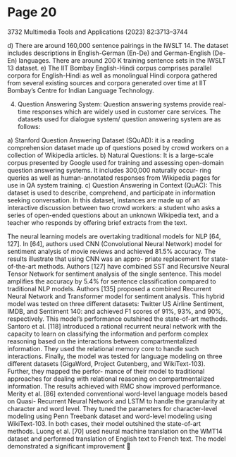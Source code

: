 # Page 20

3732                                            Multimedia Tools and Applications (2023) 82:3713–3744


d) There are around 160,000 sentence pairings in the IWSLT 14. The dataset includes
   descriptions in English-German (En-De) and German-English (De-En) languages. There
   are around 200 K training sentence sets in the IWSLT 13 dataset.
e) The IIT Bombay English-Hindi corpus comprises parallel corpora for English-Hindi as
   well as monolingual Hindi corpora gathered from several existing sources and corpora
   generated over time at IIT Bombay’s Centre for Indian Language Technology.

4. Question Answering System: Question answering systems provide real-time responses
   which are widely used in customer care services. The datasets used for dialogue system/
   question answering system are as follows:

a) Stanford Question Answering Dataset (SQuAD): it is a reading comprehension dataset
   made up of questions posed by crowd workers on a collection of Wikipedia articles.
b) Natural Questions: It is a large-scale corpus presented by Google used for training and
   assessing open-domain question answering systems. It includes 300,000 naturally occur-
   ring queries as well as human-annotated responses from Wikipedia pages for use in QA
   system training.
c) Question Answering in Context (QuAC): This dataset is used to describe, comprehend,
   and participate in information seeking conversation. In this dataset, instances are made up
   of an interactive discussion between two crowd workers: a student who asks a series of
   open-ended questions about an unknown Wikipedia text, and a teacher who responds by
   offering brief extracts from the text.

The neural learning models are overtaking traditional models for NLP [64, 127]. In [64],
authors used CNN (Convolutional Neural Network) model for sentiment analysis of movie
reviews and achieved 81.5% accuracy. The results illustrate that using CNN was an appro-
priate replacement for state-of-the-art methods. Authors [127] have combined SST and
Recursive Neural Tensor Network for sentiment analysis of the single sentence. This model
amplifies the accuracy by 5.4% for sentence classification compared to traditional NLP
models. Authors [135] proposed a combined Recurrent Neural Network and Transformer
model for sentiment analysis. This hybrid model was tested on three different datasets: Twitter
US Airline Sentiment, IMDB, and Sentiment 140: and achieved F1 scores of 91%, 93%, and
90%, respectively. This model’s performance outshined the state-of-art methods.
   Santoro et al. [118] introduced a rational recurrent neural network with the capacity to learn
on classifying the information and perform complex reasoning based on the interactions
between compartmentalized information. They used the relational memory core to handle
such interactions. Finally, the model was tested for language modeling on three different
datasets (GigaWord, Project Gutenberg, and WikiText-103). Further, they mapped the perfor-
mance of their model to traditional approaches for dealing with relational reasoning on
compartmentalized information. The results achieved with RMC show improved performance.
   Merity et al. [86] extended conventional word-level language models based on Quasi-
Recurrent Neural Network and LSTM to handle the granularity at character and word level.
They tuned the parameters for character-level modeling using Penn Treebank dataset and
word-level modeling using WikiText-103. In both cases, their model outshined the state-of-art
methods.
   Luong et al. [70] used neural machine translation on the WMT14 dataset and performed
translation of English text to French text. The model demonstrated a significant improvement
